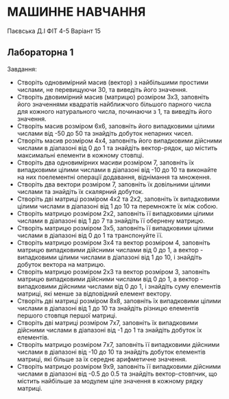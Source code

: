 # МАШИННЕ НАВЧАННЯ
Паєвська Д.І
ФІТ 4-5
Варіант 15
## Лабораторна 1
Завдання:
* Створіть одновимірний масив (вектор) з найбільшими простими числами, не перевищуючи 30, та виведіть його значення.
* Створіть двовимірний масив (матрицю) розміром 3x3, заповніть його значеннями квадратів найближчого більшого парного числа для кожного натурального числа, починаючи з 1, та виведіть його значення.
* Створіть масив розміром 6x6, заповніть його випадковими цілими числами від -50 до 50 та знайдіть добуток непарних чисел.
* Створіть масив розміром 4x4, заповніть його випадковими дійсними числами в діапазоні від 0 до 1 та знайдіть вектор-рядок, що містить максимальні елементи в кожному стовпці.
* Створіть два одновимірних масиви розміром 7, заповніть їх випадковими цілими числами в діапазоні від -10 до 10 та виконайте на них поелементні операції додавання, віднімання та множення.
* Створіть два вектори розміром 7, заповніть їх довільними цілими числами та знайдіть їх скалярний добуток.
* Створіть дві матриці розміром 4x2 та 2x2, заповніть їх випадковими цілими числами в діапазоні від 1 до 10 та перемножте їх між собою.
* Створіть матрицю розміром 2x2, заповніть її випадковими цілими числами в діапазоні від 1 до 7 та знайдіть її обернену матрицю.
* Створіть матрицю розміром 3x5, заповніть її випадковими цілими числами в діапазоні від 0 до 1 та транспонуйте її.
* Створіть матрицю розміром 3x4 та вектор розміром 4, заповніть матрицю випадковими дійсними числами від 0 до 1, а вектор - випадковими цілими числами в діапазоні від 1 до 10, і знайдіть добуток вектора на матрицю.
* Створіть матрицю розміром 2x3 та вектор розміром 3, заповніть матрицю випадковими дійсними числами від 0 до 1, а вектор - випадковими дійсними числами від 0 до 1, і знайдіть суму елементів матриці, які менше за відповідний елемент вектору.
*  Створіть дві матриці розміром 8x8, заповніть їх випадковими цілими числами в діапазоні від 1 до 10 та знайдіть різницю елементів першого стовпця першої матриці.
*  Створіть дві матриці розміром 7x7, заповніть їх випадковими дійсними числами в діапазоні від -1 до 1 та знайдіть добуток їх елементів.
*  Створіть матрицю розміром 7x7, заповніть її випадковими дійсними числами в діапазоні від -10 до 10 та знайдіть добуток елементів матриці, які більше за їх середнє арифметичне значення.
*  Створіть матрицю розміром 9x9, заповніть її випадковими дійсними числами в діапазоні від -0.5 до 0.5 та знайдіть вектор-стовпчик, що містить найбільше за модулем ціле значення в кожному рядку матриці.
